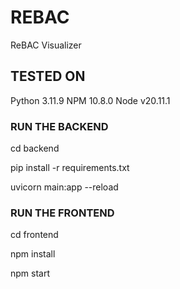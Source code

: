 # REBAC

ReBAC Visualizer

## TESTED ON 
Python 3.11.9
NPM 10.8.0
Node v20.11.1


### RUN THE BACKEND

cd backend

pip install -r requirements.txt

uvicorn main:app --reload

### RUN THE FRONTEND

cd frontend

npm install

npm start


